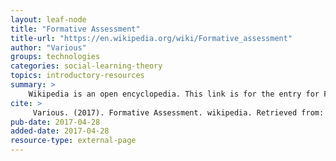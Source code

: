```yaml
---
layout: leaf-node
title: "Formative Assessment"
title-url: "https://en.wikipedia.org/wiki/Formative_assessment"
author: "Various"
groups: technologies
categories: social-learning-theory
topics: introductory-resources
summary: >
    Wikipedia is an open encyclopedia. This link is for the entry for Formative Assessment.
cite: >
     Various. (2017). Formative Assessment. wikipedia. Retrieved from: https://en.wikipedia.org/wiki/Formative_assessment. April 28, 2017.
pub-date: 2017-04-28
added-date: 2017-04-28
resource-type: external-page
---
```

